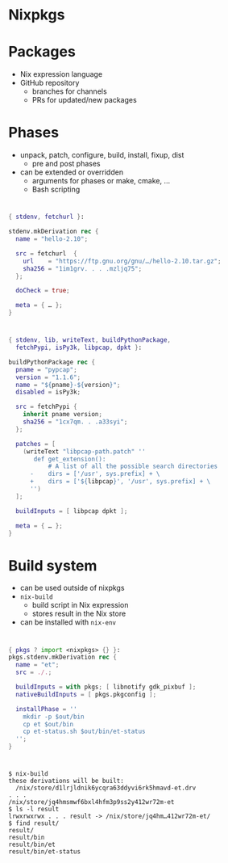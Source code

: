 # Nixpkgs

# Packages
- Nix expression language
- GitHub repository
    - branches for channels
    - PRs for updated/new packages

# Phases
- unpack, patch, configure, build, install, fixup, dist
    - pre and post phases
- can be extended or overridden
    - arguments for phases or make, cmake, …
    - Bash scripting

#
```nix
{ stdenv, fetchurl }:

stdenv.mkDerivation rec {
  name = "hello-2.10";

  src = fetchurl  {
    url    = "https://ftp.gnu.org/gnu/…/hello-2.10.tar.gz";
    sha256 = "1im1grv. . . .mzljq75";
  };

  doCheck = true;

  meta = { … };
}
```

#
```nix
{ stdenv, lib, writeText, buildPythonPackage,
  fetchPypi, isPy3k, libpcap, dpkt }:

buildPythonPackage rec {
  pname = "pypcap";
  version = "1.1.6";
  name = "${pname}-${version}";
  disabled = isPy3k;

  src = fetchPypi {
    inherit pname version;
    sha256 = "1cx7qm. . .a33syi";
  };

  patches = [
    (writeText "libpcap-path.patch" ''
       def get_extension():
           # A list of all the possible search directories
      -    dirs = ['/usr', sys.prefix] + \
      +    dirs = ['${libpcap}', '/usr', sys.prefix] + \
      '')
  ];

  buildInputs = [ libpcap dpkt ];

  meta = { … };
}
```

# Build system
- can be used outside of nixpkgs
- `nix-build`
    - build script in Nix expression
    - stores result in the Nix store
- can be installed with `nix-env`

#
```nix
{ pkgs ? import <nixpkgs> {} }:
pkgs.stdenv.mkDerivation rec {
  name = "et";
  src = ./.;

  buildInputs = with pkgs; [ libnotify gdk_pixbuf ];
  nativeBuildInputs = [ pkgs.pkgconfig ];

  installPhase = ''
    mkdir -p $out/bin
    cp et $out/bin
    cp et-status.sh $out/bin/et-status
  '';
}
```

#
```
$ nix-build
these derivations will be built:
  /nix/store/d1lrjldnik6ycqra63ddyvi6rk5hmavd-et.drv
. . . 
/nix/store/jq4hmsmwf6bxl4hfm3p9ss2y412wr72m-et
$ ls -l result
lrwxrwxrwx . . . result -> /nix/store/jq4hm…412wr72m-et/
$ find result/
result/
result/bin
result/bin/et
result/bin/et-status
```
